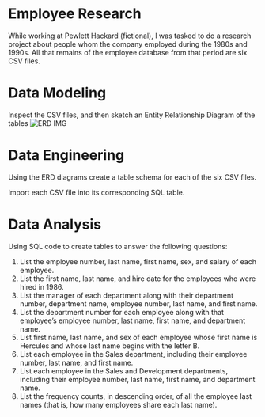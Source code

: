 # Employee Research

While working at Pewlett Hackard (fictional), I was tasked to do a research project about people whom the company employed during the 1980s and 1990s. All that remains of the employee database from that period are six CSV files.

# Data Modeling
Inspect the CSV files, and then sketch an Entity Relationship Diagram of the tables
![ERD IMG](https://github.com/TyliOnel/Employee_Research/assets/153153538/0eaaf12b-5f26-4773-9cd7-bc93d93fea35)

# Data Engineering
Using the ERD diagrams create a table schema for each of the six CSV files.

Import each CSV file into its corresponding SQL table.

# Data Analysis
Using SQL code to create tables to answer the following questions:
  1. List the employee number, last name, first name, sex, and salary of each employee.
  2. List the first name, last name, and hire date for the employees who were hired in 1986.
  3. List the manager of each department along with their department number, department name, employee number, last name, and first name.
  4. List the department number for each employee along with that employee’s employee number, last name, first name, and department name.
  5. List first name, last name, and sex of each employee whose first name is Hercules and whose last name begins with the letter B.
  6. List each employee in the Sales department, including their employee number, last name, and first name.
  7. List each employee in the Sales and Development departments, including their employee number, last name, first name, and department name.
  8. List the frequency counts, in descending order, of all the employee last names (that is, how many employees share each last name).
